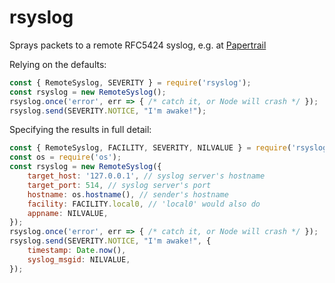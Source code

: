 # rsyslog

Sprays packets to a remote RFC5424 syslog, e.g. at [Papertrail]

[Papertrail]: https://papertrailapp.com
[RFC5424]: https://tools.ietf.org/html/rfc5424

Relying on the defaults:

```js
const { RemoteSyslog, SEVERITY } = require('rsyslog');
const rsyslog = new RemoteSyslog();
rsyslog.once('error', err => { /* catch it, or Node will crash */ });
rsyslog.send(SEVERITY.NOTICE, "I'm awake!");
```

Specifying the results in full detail:

```js
const { RemoteSyslog, FACILITY, SEVERITY, NILVALUE } = require('rsyslog');
const os = require('os');
const rsyslog = new RemoteSyslog({
    target_host: '127.0.0.1', // syslog server's hostname
    target_port: 514, // syslog server's port
    hostname: os.hostname(), // sender's hostname
    facility: FACILITY.local0, // 'local0' would also do
    appname: NILVALUE,
});
rsyslog.once('error', err => { /* catch it, or Node will crash */ });
rsyslog.send(SEVERITY.NOTICE, "I'm awake!", {
    timestamp: Date.now(),
    syslog_msgid: NILVALUE,
});
```
